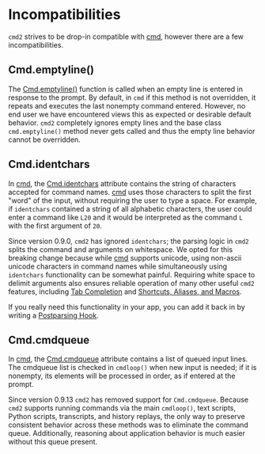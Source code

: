 # Incompatibilities

`cmd2` strives to be drop-in compatible with [cmd][cmd], however there are a few incompatibilities.

## Cmd.emptyline()

The [Cmd.emptyline()](https://docs.python.org/3/library/cmd.html#cmd.Cmd.emptyline) function is
called when an empty line is entered in response to the prompt. By default, in `cmd` if this method
is not overridden, it repeats and executes the last nonempty command entered. However, no end user
we have encountered views this as expected or desirable default behavior. `cmd2` completely ignores
empty lines and the base class `cmd.emptyline()` method never gets called and thus the empty line
behavior cannot be overridden.

## Cmd.identchars

In [cmd][cmd], the [Cmd.identchars](https://docs.python.org/3/library/cmd.html#cmd.Cmd.identchars)
attribute contains the string of characters accepted for command names. [cmd][cmd] uses those
characters to split the first "word" of the input, without requiring the user to type a space. For
example, if `identchars` contained a string of all alphabetic characters, the user could enter a
command like `L20` and it would be interpreted as the command `L` with the first argument of `20`.

Since version 0.9.0, `cmd2` has ignored `identchars`; the parsing logic in `cmd2` splits the command
and arguments on whitespace. We opted for this breaking change because while [cmd][cmd] supports
unicode, using non-ascii unicode characters in command names while simultaneously using `identchars`
functionality can be somewhat painful. Requiring white space to delimit arguments also ensures
reliable operation of many other useful `cmd2` features, including
[Tab Completion](../features/completion.md) and
[Shortcuts, Aliases, and Macros](../features/shortcuts_aliases_macros.md).

If you really need this functionality in your app, you can add it back in by writing a
[Postparsing Hook](../features/hooks.md#postparsing-hooks).

## Cmd.cmdqueue

In [cmd][cmd], the [Cmd.cmdqueue](https://docs.python.org/3/library/cmd.html#cmd.Cmd.cmdqueue)
attribute contains a list of queued input lines. The cmdqueue list is checked in `cmdloop()` when
new input is needed; if it is nonempty, its elements will be processed in order, as if entered at
the prompt.

Since version 0.9.13 `cmd2` has removed support for `Cmd.cmdqueue`. Because `cmd2` supports running
commands via the main `cmdloop()`, text scripts, Python scripts, transcripts, and history replays,
the only way to preserve consistent behavior across these methods was to eliminate the command
queue. Additionally, reasoning about application behavior is much easier without this queue present.

[cmd]: https://docs.python.org/3/library/cmd
